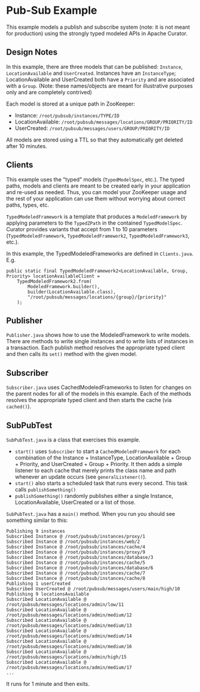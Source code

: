 # Pub-Sub Example

This example models a publish and subscribe system (note: it is not meant for production) using 
the strongly typed modeled APIs in Apache Curator. 

## Design Notes

In this example, there are three models that can be published: `Instance`, `LocationAvailable` 
and `UserCreated`. Instances have an `InstanceType`; LocationAvailable and UserCreated both have 
a `Priority` and are associated with a `Group`. (Note: these names/objects are meant for 
illustrative purposes only and are completely contrived)

Each model is stored at a unique path in ZooKeeper:

* Instance: `/root/pubsub/instances/TYPE/ID`
* LocationAvailable: `/root/pubsub/messages/locations/GROUP/PRIORITY/ID`
* UserCreated: `/root/pubsub/messages/users/GROUP/PRIORITY/ID`

All models are stored using a TTL so that they automatically get deleted after 10 minutes.

## Clients

This example uses the "typed" models (`TypedModelSpec`, etc.). The typed paths, models and 
clients are meant to be created early in your application and re-used as needed. Thus, you 
can model your ZooKeeper usage and the rest of your application can use them without worrying 
about correct paths, types, etc.

`TypedModeledFramework` is a template that produces a `ModeledFramework` by applying 
parameters to the `TypedZPath` in the contained `TypedModelSpec`. Curator provides variants 
that accept from 1 to 10 parameters (`TypedModeledFramework`, `TypedModeledFramework2`, 
`TypedModeledFramework3`, etc.).

In this example, the TypedModeledFrameworks are defined in `Clients.java`. E.g.

```
public static final TypedModeledFramework2<LocationAvailable, Group, Priority> locationAvailableClient = 
    TypedModeledFramework2.from(
        ModeledFramework.builder(),
        builder(LocationAvailable.class),
        "/root/pubsub/messages/locations/{group}/{priority}"
    );
```

## Publisher

`Publisher.java` shows how to use the ModeledFramework to write models. There are methods to 
write single instances and to write lists of instances in a transaction. Each publish method 
resolves the appropriate typed client and then calls its `set()` method with the given model.

## Subscriber

`Subscriber.java` uses CachedModeledFrameworks to listen for changes on the parent nodes for 
all of the models in this example. Each of the methods resolves the appropriate typed client 
and then starts the cache (via `cached()`).

## SubPubTest

`SubPubTest.java` is a class that exercises this example. 

* `start()` uses `Subscriber` to start a `CachedModeledFramework` for each combination of 
the Instance + InstanceType, LocationAvailable + Group + Priority, and UserCreated + Group + Priority. It then adds a simple listener to each cache that merely prints the class name 
and path whenever an update occurs (see `generalListener()`).
* `start()` also starts a scheduled task that runs every second. This task calls 
`publishSomething()`
* `publishSomething()` randomly publishes either a single Instance, LocationAvailable, 
UserCreated or a list of those.

`SubPubTest.java` has a `main()` method. When you run you should see something similar to this:

```
Publishing 9 instances
Subscribed Instance @ /root/pubsub/instances/proxy/1
Subscribed Instance @ /root/pubsub/instances/web/2
Subscribed Instance @ /root/pubsub/instances/cache/4
Subscribed Instance @ /root/pubsub/instances/proxy/9
Subscribed Instance @ /root/pubsub/instances/database/3
Subscribed Instance @ /root/pubsub/instances/cache/5
Subscribed Instance @ /root/pubsub/instances/database/6
Subscribed Instance @ /root/pubsub/instances/cache/7
Subscribed Instance @ /root/pubsub/instances/cache/8
Publishing 1 userCreated
Subscribed UserCreated @ /root/pubsub/messages/users/main/high/10
Publishing 9 locationsAvailable
Subscribed LocationAvailable @ /root/pubsub/messages/locations/admin/low/11
Subscribed LocationAvailable @ /root/pubsub/messages/locations/admin/medium/12
Subscribed LocationAvailable @ /root/pubsub/messages/locations/admin/medium/13
Subscribed LocationAvailable @ /root/pubsub/messages/locations/admin/medium/14
Subscribed LocationAvailable @ /root/pubsub/messages/locations/admin/medium/16
Subscribed LocationAvailable @ /root/pubsub/messages/locations/admin/high/15
Subscribed LocationAvailable @ /root/pubsub/messages/locations/admin/medium/17
...
```

It runs for 1 minute and then exits.
